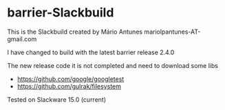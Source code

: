 # barrier-Slackbuild

This is the Slackbuild created by Mário Antunes mariolpantunes-AT-gmail.com

I have changed to build with the latest barrier release 2.4.0

The new release code it is not completed and need to download some libs 

 - https://github.com/google/googletest
 - https://github.com/gulrak/filesystem

Tested on Slackware 15.0 (current)
